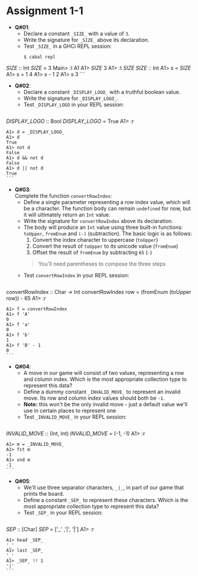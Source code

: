 # **Assignment 1-1**

* **Q#01**:
  * Declare a constant `_SIZE_` with a value of `3`.
  * Write the signature for `_SIZE_` above its declaration.
  * Test `_SIZE_` in a GHCi REPL session:
    ```shell
    $ cabal repl
_SIZE_ :: Int
_SIZE_ = 3
    Main> :l A1
    A1> _SIZE_
    3
    A1> :t _SIZE_
    _SIZE_ :: Int
    A1> s = _SIZE_
    A1> s + 1
    4
    A1> s - 1
    2
    A1> s
    3
    ```
* **Q#02**:
  * Declare a constant `_DISPLAY_LOGO_` with a truthful boolean value.
  * Write the signature for `_DISPLAY_LOGO_`.
  * Test `_DISPLAY_LOGO` in your REPL session:
    ```shell
_DISPLAY_LOGO_ :: Bool
_DISPLAY_LOGO_ = True
    A1> :r

    A1> d = _DISPLAY_LOGO_
    A1> d
    True
    A1> not d
    False
    A1> d && not d
    False
    A1> d || not d
    True
    ```

* **Q#03**: \
  Complete the function `convertRowIndex`:
  * Define a single parameter representing a row index value, which will be a character. The function body can remain `undefined` for now, but it will ultimately return an `Int` value.
  * Write the signature for `convertRowIndex` above its declaration.
  * The body will produce an `Int` value using three built-in functions: `toUpper`, `fromEnum` and `(-)` (subtraction). The basic logic is as follows:
    1. Convert the index character to uppercase (`toUpper`)
    2. Convert the result of `toUpper` to its unicode value (`fromEnum`)
    3. Offset the result of `fromEnum` by subtracting `65` (`-`)
    >You'll need parentheses to compose the three steps
  * Test `convertRowIndex` in your REPL session:
    ```shell
convertRowIndex :: Char -> Int
convertRowIndex row = (fromEnum (toUpper row)) - 65
    A1> :r

    A1> f = convertRowIndex
    A1> f 'A'
    0
    A1> f 'a'
    0
    A1> f 'b'
    1
    A1> f 'B' - 1
    0
    ```
* **Q#04**:
  * A move in our game will consist of two values, representing a row and column index. Which is the most appropriate collection type to represent this data?
  * Define a dummy constant `_INVALID_MOVE_` to represent an invalid move. Its row and column index values should both be `-1`.
  * **Note:** this won't be the only invalid move - just a default value we'll use in certain places to represent one
  * Test `_INVALID_MOVE_` in your REPL session:
    ```shell
_INVALID_MOVE_ :: (Int, Int)
_INVALID_MOVE_ = (-1, -1)
    A1> :r

    A1> m = _INVALID_MOVE_
    A1> fst m
    -1
    A1> snd m
    -1
    ```

* **Q#05**:
  * We'll use three separator characters, `_|_`, in part of our game that prints the board.
  * Define a constant `_SEP_` to represent these characters. Which is the most appropriate collection type to represent this data?
  * Test `_SEP_` in your REPL session:
    ```shell
_SEP_ :: [Char]
_SEP_ = ['_' ,'|', '|']
    A1> :r

    A1> head _SEP_
    '_'
    A1> last _SEP_
    '_'
    A1> _SEP_ !! 1
    '|'
    ```